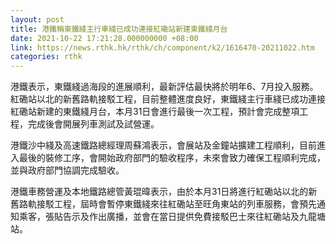 ```yaml
---
layout: post
title: 港鐵稱東鐵綫主行車綫已成功連接紅磡站新建東鐵綫月台
date: 2021-10-22 17:21:28.000000000 +08:00
link: https://news.rthk.hk/rthk/ch/component/k2/1616470-20211022.htm
categories: rthk
---
```


港鐵表示，東鐵綫過海段的進展順利，最新評估最快將於明年6、7月投入服務。紅磡站以北的新舊路軌接駁工程，目前整體進度良好，東鐵綫主行車綫已成功連接紅磡站新建的東鐵綫月台，本月31日會進行最後一次工程，預計會完成整項工程，完成後會開展列車測試及試營運。

港鐵沙中綫及高速鐵路總經理周蘇鴻表示，會展站及金鐘站擴建工程順利，目前進入最後的裝修工序，會開始政府部門的驗收程序，未來會致力確保工程順利完成，並與政府部門協調完成驗收。

港鐵車務營運及本地鐵路總管黃琨暐表示，由於本月31日將進行紅磡站以北的新舊路軌接駁工程，屆時會暫停東鐵綫來往紅磡站至旺角東站的列車服務，會預先通知乘客，張貼告示及作出廣播，並會在當日提供免費接駁巴士來往紅磡站及九龍塘站。
